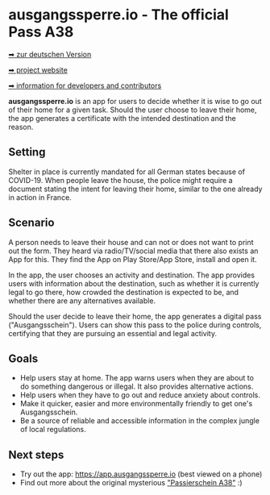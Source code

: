 # ausgangssperre.io - The official Pass A38

[➡ zur deutschen Version](README.md)

[➡ project website](https://ausgangssperre.io/)

[➡ information for developers and contributors](DEVELOPMENT.md)

**ausgangssperre.io** is an app for users to decide whether it is wise to go out
of their home for a given task. Should the user choose to leave their home, the
app generates a certificate with the intended destination and the reason.

## Setting

Shelter in place is currently mandated for all German states because of
COVID-19. When people leave the house, the police might require a document
stating the intent for leaving their home, similar to the one already in action
in France.

## Scenario

A person needs to leave their house and can not or does not want to print out
the form. They heard via radio/TV/social media that there also exists an App for
this. They find the App on Play Store/App Store, install and open it.

In the app, the user chooses an activity and destination. The app provides users
with information about the destination, such as whether it is currently legal to
go there, how crowded the destination is expected to be, and whether there are
any alternatives available.

Should the user decide to leave their home, the app generates a digital pass
("Ausgangsschein"). Users can show this pass to the police during controls,
certifying that they are pursuing an essential and legal activity.

## Goals

-   Help users stay at home. The app warns users when they are about to do
    something dangerous or illegal. It also provides alternative actions.
-   Help users when they have to go out and reduce anxiety about controls.
-   Make it quicker, easier and more environmentally friendly to get one's
    Ausgangsschein.
-   Be a source of reliable and accessible information in the complex jungle of
    local regulations.

## Next steps

-   Try out the app: <https://app.ausgangssperre.io> (best viewed on a phone)
-   Find out more about the original mysterious
    ["Passierschein A38"](https://www.youtube.com/watch?v=lIiUR2gV0xk) :)
